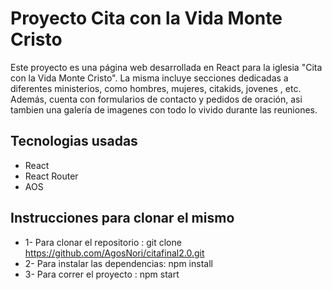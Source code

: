 # Proyecto Cita con la Vida Monte Cristo

Este proyecto es una página web desarrollada en React para la iglesia "Cita con la Vida Monte Cristo". La misma incluye secciones dedicadas a diferentes ministerios, como hombres, mujeres, citakids, jovenes , etc. Además, cuenta con formularios de contacto y pedidos de oración, asi tambien una galería de imagenes con todo lo vivido durante las reuniones.

## Tecnologias usadas
 - React
 - React Router
 - AOS
 
## Instrucciones para clonar el mismo
 - 1- Para clonar el repositorio : git clone https://github.com/AgosNori/citafinal2.0.git
 - 2- Para instalar las dependencias: npm install
 - 3- Para correr el proyecto : npm start


